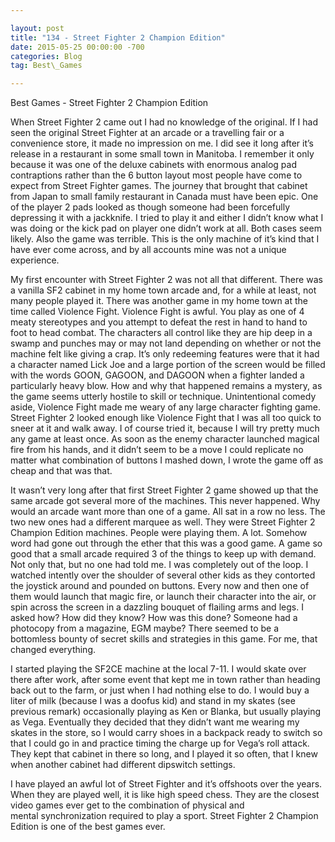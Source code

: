 ```yaml
---

layout: post  
title: "134 - Street Fighter 2 Champion Edition"  
date: 2015-05-25 00:00:00 -700  
categories: Blog  
tag: Best\_Games

---
```


Best Games - Street Fighter 2 Champion Edition  
  
  
When Street Fighter 2 came out I had no knowledge of the original. If I had seen the original Street Fighter at an arcade or a travelling fair or a convenience store, it made no impression on me. I did see it long after it’s release in a restaurant in some small town in Manitoba. I remember it only because it was one of the deluxe cabinets with enormous analog pad contraptions rather than the 6 button layout most people have come to expect from Street Fighter games. The journey that brought that cabinet from Japan to small family restaurant in Canada must have been epic. One of the player 2 pads looked as though someone had been forcefully depressing it with a jackknife. I tried to play it and either I didn’t know what I was doing or the kick pad on player one didn’t work at all. Both cases seem likely. Also the game was terrible. This is the only machine of it’s kind that I have ever come across, and by all accounts mine was not a unique experience.  
  
My first encounter with Street Fighter 2 was not all that different. There was a vanilla SF2 cabinet in my home town arcade and, for a while at least, not many people played it. There was another game in my home town at the time called Violence Fight. Violence Fight is awful. You play as one of 4 meaty stereotypes and you attempt to defeat the rest in hand to hand to foot to head combat. The characters all control like they are hip deep in a swamp and punches may or may not land depending on whether or not the machine felt like giving a crap. It’s only redeeming features were that it had a character named Lick Joe and a large portion of the screen would be filled with the words GOON, GAGOON, and DAGOON when a fighter landed a particularly heavy blow. How and why that happened remains a mystery, as the game seems utterly hostile to skill or technique. Unintentional comedy aside, Violence Fight made me weary of any large character fighting game. Street Fighter 2 looked enough like Violence Fight that I was all too quick to sneer at it and walk away. I of course tried it, because I will try pretty much any game at least once. As soon as the enemy character launched magical fire from his hands, and it didn’t seem to be a move I could replicate no matter what combination of buttons I mashed down, I wrote the game off as cheap and that was that.   
  
It wasn’t very long after that first Street Fighter 2 game showed up that the same arcade got several more of the machines. This never happened. Why would an arcade want more than one of a game. All sat in a row no less. The two new ones had a different marquee as well. They were Street Fighter 2 Champion Edition machines. People were playing them. A lot. Somehow word had gone out through the ether that this was a good game. A game so good that a small arcade required 3 of the things to keep up with demand. Not only that, but no one had told me. I was completely out of the loop. I watched intently over the shoulder of several other kids as they contorted the joystick around and pounded on buttons. Every now and then one of them would launch that magic fire, or launch their character into the air, or spin across the screen in a dazzling bouquet of flailing arms and legs. I asked how? How did they know? How was this done? Someone had a photocopy from a magazine, EGM maybe? There seemed to be a bottomless bounty of secret skills and strategies in this game. For me, that changed everything.  
  
I started playing the SF2CE machine at the local 7-11. I would skate over there after work, after some event that kept me in town rather than heading back out to the farm, or just when I had nothing else to do. I would buy a liter of milk (because I was a doofus kid) and stand in my skates (see previous remark) occasionally playing as Ken or Blanka, but usually playing as Vega. Eventually they decided that they didn’t want me wearing my skates in the store, so I would carry shoes in a backpack ready to switch so that I could go in and practice timing the charge up for Vega’s roll attack. They kept that cabinet in there so long, and I played it so often, that I knew when another cabinet had different dipswitch settings.   
  
I have played an awful lot of Street Fighter and it’s offshoots over the years. When they are played well, it is like high speed chess. They are the closest video games ever get to the combination of physical and mental synchronization required to play a sport. Street Fighter 2 Champion Edition is one of the best games ever.   
  
 

